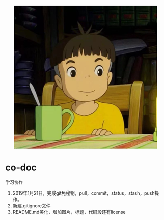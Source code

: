 <p align="center" >
  <img src="https://github.com/ljxf/asset/blob/master/images/1.jpg" alt="萌萌哒" title="萌萌哒" width="450px">
</p>

# co-doc
学习协作

1. 2019年1月21日，完成git免秘钥，pull，commit，status，stash，push操作。
2. 新建.gitignore文件
3. README.md美化，增加图片，标题，代码段还有license